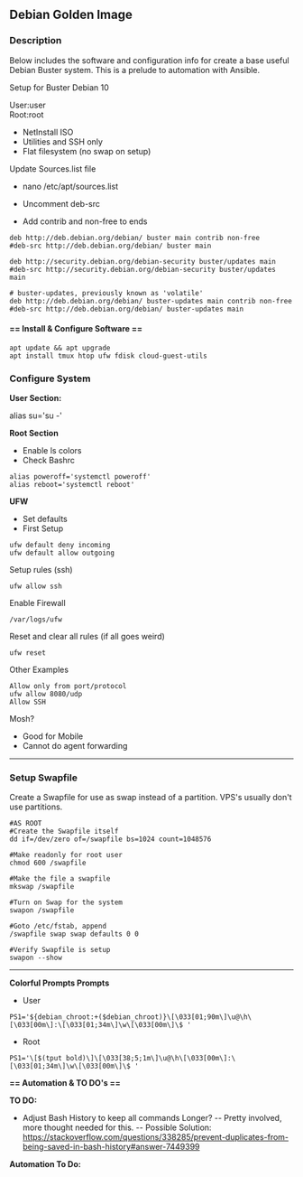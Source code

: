 ## Debian Golden Image  
### Description  
Below includes the software and configuration info for create a base useful Debian Buster system. This is a prelude to automation with Ansible. 
  
    
Setup for Buster Debian 10

User:user  
Root:root

- NetInstall ISO
- Utilities and SSH only
- Flat filesystem (no swap on setup)

Update Sources.list file
- nano /etc/apt/sources.list

- Uncomment deb-src
- Add contrib and non-free to ends

```
deb http://deb.debian.org/debian/ buster main contrib non-free
#deb-src http://deb.debian.org/debian/ buster main

deb http://security.debian.org/debian-security buster/updates main
#deb-src http://security.debian.org/debian-security buster/updates main

# buster-updates, previously known as 'volatile'
deb http://deb.debian.org/debian/ buster-updates main contrib non-free
#deb-src http://deb.debian.org/debian/ buster-updates main
```

#### == Install & Configure Software ==
```
apt update && apt upgrade
apt install tmux htop ufw fdisk cloud-guest-utils
```  
### Configure System  

**User Section:**

alias su='su -'

**Root Section**

- Enable ls colors
- Check Bashrc  
```
alias poweroff='systemctl poweroff'
alias reboot='systemctl reboot'  
```  
**UFW**
- Set defaults  
- First Setup  
```
ufw default deny incoming  
ufw default allow outgoing
```

Setup rules (ssh)
```
ufw allow ssh
```  

Enable Firewall
```
/var/logs/ufw
```  

Reset and clear all rules  (if all goes weird)  
```
ufw reset
```

Other Examples  
```
Allow only from port/protocol  
ufw allow 8080/udp
Allow SSH
```  

Mosh?
- Good for Mobile
- Cannot do agent forwarding

-------

### Setup Swapfile  

Create a Swapfile for use as swap instead of a partition. VPS's usually don't use partitions.
```
#AS ROOT
#Create the Swapfile itself
dd if=/dev/zero of=/swapfile bs=1024 count=1048576

#Make readonly for root user
chmod 600 /swapfile

#Make the file a swapfile
mkswap /swapfile

#Turn on Swap for the system
swapon /swapfile

#Goto /etc/fstab, append
/swapfile swap swap defaults 0 0

#Verify Swapfile is setup
swapon --show
```

-------

**Colorful Prompts Prompts** 

- User
```
PS1='${debian_chroot:+($debian_chroot)}\[\033[01;90m\]\u@\h\[\033[00m\]:\[\033[01;34m\]\w\[\033[00m\]\$ '
```
- Root
```
PS1='\[$(tput bold)\]\[\033[38;5;1m\]\u@\h\[\033[00m\]:\[\033[01;34m\]\w\[\033[00m\]\$ '
```
**== Automation & TO DO's ==**

**TO DO:**

- Adjust Bash History to keep all commands Longer?
-- Pretty involved, more thought needed for this.
-- Possible Solution:
https://stackoverflow.com/questions/338285/prevent-duplicates-from-being-saved-in-bash-history#answer-7449399


**Automation To Do:**


